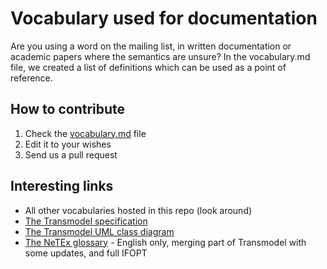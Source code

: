 # Vocabulary used for documentation

Are you using a word on the mailing list, in written documentation or academic papers where the semantics are unsure? In the vocabulary.md file, we created a list of definitions which can be used as a point of reference.

## How to contribute

1. Check the [vocabulary.md](vocabulary.md) file
2. Edit it to your wishes
3. Send us a pull request

## Interesting links

* All other vocabularies hosted in this repo (look around)
* [The Transmodel specification](http://www.transmodel.org/en/cadre1.html)
* [The Transmodel UML class diagram](http://sitp.transmodel.org/transmodel_v5_en/pages/7dd1ba283a7e0230.htm)
* [The NeTEx glossary](https://www.dropbox.com/s/f5u91tq6tamimsf/NeTEx%20%28Transmodel-IFOPT%29%20Dictionnary.xls) - English only, merging part of Transmodel with some updates, and full IFOPT
